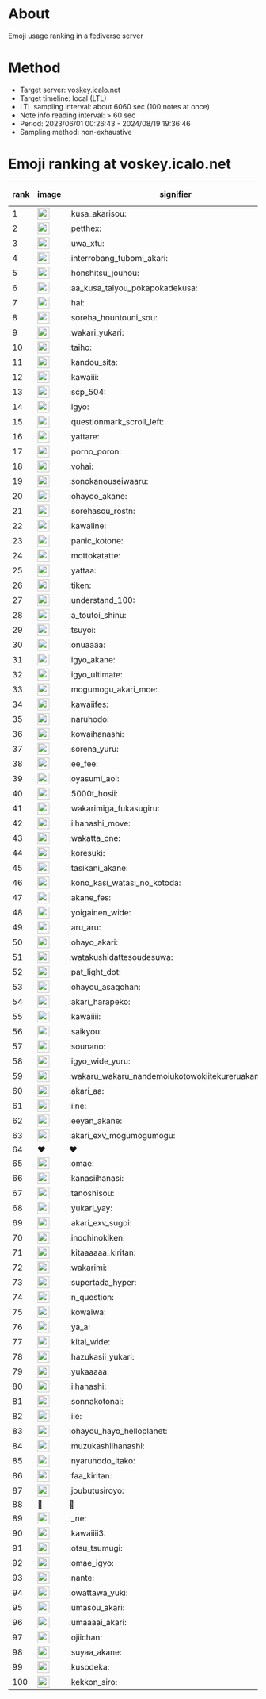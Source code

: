 # About
Emoji usage ranking in a fediverse server

# Method
- Target server: voskey.icalo.net
- Target timeline: local (LTL)
- LTL sampling interval: about 6060 sec (100 notes at once)
- Note info reading interval: > 60 sec
- Period: 2023/06/01 00:26:43 - 2024/08/19 19:36:46 
- Sampling method: non-exhaustive

# Emoji ranking at voskey.icalo.net

|rank|image|signifier|type|frequency score|
|----|----|----|----|----|
|1|<img height="24" src="https://voskey.icalo.net/emoji/kusa_akarisou.webp">|:kusa_akarisou:|custom|30551|
|2|<img height="24" src="https://voskey.icalo.net/emoji/petthex.webp">|:petthex:|custom|22283|
|3|<img height="24" src="https://voskey.icalo.net/emoji/uwa_xtu.webp">|:uwa_xtu:|custom|12023|
|4|<img height="24" src="https://voskey.icalo.net/emoji/interrobang_tubomi_akari.webp">|:interrobang_tubomi_akari:|custom|12008|
|5|<img height="24" src="https://voskey.icalo.net/emoji/honshitsu_jouhou.webp">|:honshitsu_jouhou:|custom|9184|
|6|<img height="24" src="https://voskey.icalo.net/emoji/aa_kusa_taiyou_pokapokadekusa.webp">|:aa_kusa_taiyou_pokapokadekusa:|custom|9137|
|7|<img height="24" src="https://voskey.icalo.net/emoji/hai.webp">|:hai:|custom|7999|
|8|<img height="24" src="https://voskey.icalo.net/emoji/soreha_hountouni_sou.webp">|:soreha_hountouni_sou:|custom|7074|
|9|<img height="24" src="https://voskey.icalo.net/emoji/wakari_yukari.webp">|:wakari_yukari:|custom|6816|
|10|<img height="24" src="https://voskey.icalo.net/emoji/taiho.webp">|:taiho:|custom|6705|
|11|<img height="24" src="https://voskey.icalo.net/emoji/kandou_sita.webp">|:kandou_sita:|custom|6139|
|12|<img height="24" src="https://voskey.icalo.net/emoji/kawaiii.webp">|:kawaiii:|custom|6110|
|13|<img height="24" src="https://voskey.icalo.net/emoji/scp_504.webp">|:scp_504:|custom|5752|
|14|<img height="24" src="https://voskey.icalo.net/emoji/igyo.webp">|:igyo:|custom|4506|
|15|<img height="24" src="https://voskey.icalo.net/emoji/questionmark_scroll_left.webp">|:questionmark_scroll_left:|custom|4504|
|16|<img height="24" src="https://voskey.icalo.net/emoji/yattare.webp">|:yattare:|custom|4499|
|17|<img height="24" src="https://voskey.icalo.net/emoji/porno_poron.webp">|:porno_poron:|custom|4390|
|18|<img height="24" src="https://voskey.icalo.net/emoji/vohai.webp">|:vohai:|custom|4192|
|19|<img height="24" src="https://voskey.icalo.net/emoji/sonokanouseiwaaru.webp">|:sonokanouseiwaaru:|custom|4154|
|20|<img height="24" src="https://voskey.icalo.net/emoji/ohayoo_akane.webp">|:ohayoo_akane:|custom|4075|
|21|<img height="24" src="https://voskey.icalo.net/emoji/sorehasou_rostn.webp">|:sorehasou_rostn:|custom|4005|
|22|<img height="24" src="https://voskey.icalo.net/emoji/kawaiine.webp">|:kawaiine:|custom|3941|
|23|<img height="24" src="https://voskey.icalo.net/emoji/panic_kotone.webp">|:panic_kotone:|custom|3911|
|24|<img height="24" src="https://voskey.icalo.net/emoji/mottokatatte.webp">|:mottokatatte:|custom|3703|
|25|<img height="24" src="https://voskey.icalo.net/emoji/yattaa.webp">|:yattaa:|custom|3670|
|26|<img height="24" src="https://voskey.icalo.net/emoji/tiken.webp">|:tiken:|custom|3606|
|27|<img height="24" src="https://voskey.icalo.net/emoji/understand_100.webp">|:understand_100:|custom|3568|
|28|<img height="24" src="https://voskey.icalo.net/emoji/a_toutoi_shinu.webp">|:a_toutoi_shinu:|custom|3320|
|29|<img height="24" src="https://voskey.icalo.net/emoji/tsuyoi.webp">|:tsuyoi:|custom|3317|
|30|<img height="24" src="https://voskey.icalo.net/emoji/onuaaaa.webp">|:onuaaaa:|custom|3066|
|31|<img height="24" src="https://voskey.icalo.net/emoji/igyo_akane.webp">|:igyo_akane:|custom|2992|
|32|<img height="24" src="https://voskey.icalo.net/emoji/igyo_ultimate.webp">|:igyo_ultimate:|custom|2859|
|33|<img height="24" src="https://voskey.icalo.net/emoji/mogumogu_akari_moe.webp">|:mogumogu_akari_moe:|custom|2849|
|34|<img height="24" src="https://voskey.icalo.net/emoji/kawaiifes.webp">|:kawaiifes:|custom|2845|
|35|<img height="24" src="https://voskey.icalo.net/emoji/naruhodo.webp">|:naruhodo:|custom|2811|
|36|<img height="24" src="https://voskey.icalo.net/emoji/kowaihanashi.webp">|:kowaihanashi:|custom|2718|
|37|<img height="24" src="https://voskey.icalo.net/emoji/sorena_yuru.webp">|:sorena_yuru:|custom|2592|
|38|<img height="24" src="https://voskey.icalo.net/emoji/ee_fee.webp">|:ee_fee:|custom|2587|
|39|<img height="24" src="https://voskey.icalo.net/emoji/oyasumi_aoi.webp">|:oyasumi_aoi:|custom|2566|
|40|<img height="24" src="https://voskey.icalo.net/emoji/5000t_hosii.webp">|:5000t_hosii:|custom|2502|
|41|<img height="24" src="https://voskey.icalo.net/emoji/wakarimiga_fukasugiru.webp">|:wakarimiga_fukasugiru:|custom|2429|
|42|<img height="24" src="https://voskey.icalo.net/emoji/iihanashi_move.webp">|:iihanashi_move:|custom|2398|
|43|<img height="24" src="https://voskey.icalo.net/emoji/wakatta_one.webp">|:wakatta_one:|custom|2223|
|44|<img height="24" src="https://voskey.icalo.net/emoji/koresuki.webp">|:koresuki:|custom|2204|
|45|<img height="24" src="https://voskey.icalo.net/emoji/tasikani_akane.webp">|:tasikani_akane:|custom|2203|
|46|<img height="24" src="https://voskey.icalo.net/emoji/kono_kasi_watasi_no_kotoda.webp">|:kono_kasi_watasi_no_kotoda:|custom|2184|
|47|<img height="24" src="https://voskey.icalo.net/emoji/akane_fes.webp">|:akane_fes:|custom|2166|
|48|<img height="24" src="https://voskey.icalo.net/emoji/yoigainen_wide.webp">|:yoigainen_wide:|custom|2145|
|49|<img height="24" src="https://voskey.icalo.net/emoji/aru_aru.webp">|:aru_aru:|custom|2143|
|50|<img height="24" src="https://voskey.icalo.net/emoji/ohayo_akari.webp">|:ohayo_akari:|custom|2117|
|51|<img height="24" src="https://voskey.icalo.net/emoji/watakushidattesoudesuwa.webp">|:watakushidattesoudesuwa:|custom|2111|
|52|<img height="24" src="https://voskey.icalo.net/emoji/pat_light_dot.webp">|:pat_light_dot:|custom|2088|
|53|<img height="24" src="https://voskey.icalo.net/emoji/ohayou_asagohan.webp">|:ohayou_asagohan:|custom|2056|
|54|<img height="24" src="https://voskey.icalo.net/emoji/akari_harapeko.webp">|:akari_harapeko:|custom|2013|
|55|<img height="24" src="https://voskey.icalo.net/emoji/kawaiiii.webp">|:kawaiiii:|custom|1985|
|56|<img height="24" src="https://voskey.icalo.net/emoji/saikyou.webp">|:saikyou:|custom|1966|
|57|<img height="24" src="https://voskey.icalo.net/emoji/sounano.webp">|:sounano:|custom|1947|
|58|<img height="24" src="https://voskey.icalo.net/emoji/igyo_wide_yuru.webp">|:igyo_wide_yuru:|custom|1929|
|59|<img height="24" src="https://voskey.icalo.net/emoji/wakaru_wakaru_nandemoiukotowokiitekureruakanetyan.webp">|:wakaru_wakaru_nandemoiukotowokiitekureruakanetyan:|custom|1856|
|60|<img height="24" src="https://voskey.icalo.net/emoji/akari_aa.webp">|:akari_aa:|custom|1855|
|61|<img height="24" src="https://voskey.icalo.net/emoji/iine.webp">|:iine:|custom|1819|
|62|<img height="24" src="https://voskey.icalo.net/emoji/eeyan_akane.webp">|:eeyan_akane:|custom|1799|
|63|<img height="24" src="https://voskey.icalo.net/emoji/akari_exv_mogumogumogu.webp">|:akari_exv_mogumogumogu:|custom|1798|
|64|❤|❤|unicode|1715|
|65|<img height="24" src="https://voskey.icalo.net/emoji/omae.webp">|:omae:|custom|1697|
|66|<img height="24" src="https://voskey.icalo.net/emoji/kanasiihanasi.webp">|:kanasiihanasi:|custom|1653|
|67|<img height="24" src="https://voskey.icalo.net/emoji/tanoshisou.webp">|:tanoshisou:|custom|1640|
|68|<img height="24" src="https://voskey.icalo.net/emoji/yukari_yay.webp">|:yukari_yay:|custom|1638|
|69|<img height="24" src="https://voskey.icalo.net/emoji/akari_exv_sugoi.webp">|:akari_exv_sugoi:|custom|1621|
|70|<img height="24" src="https://voskey.icalo.net/emoji/inochinokiken.webp">|:inochinokiken:|custom|1620|
|71|<img height="24" src="https://voskey.icalo.net/emoji/kitaaaaaa_kiritan.webp">|:kitaaaaaa_kiritan:|custom|1592|
|72|<img height="24" src="https://voskey.icalo.net/emoji/wakarimi.webp">|:wakarimi:|custom|1585|
|73|<img height="24" src="https://voskey.icalo.net/emoji/supertada_hyper.webp">|:supertada_hyper:|custom|1583|
|74|<img height="24" src="https://voskey.icalo.net/emoji/n_question.webp">|:n_question:|custom|1558|
|75|<img height="24" src="https://voskey.icalo.net/emoji/kowaiwa.webp">|:kowaiwa:|custom|1536|
|76|<img height="24" src="https://voskey.icalo.net/emoji/ya_a.webp">|:ya_a:|custom|1521|
|77|<img height="24" src="https://voskey.icalo.net/emoji/kitai_wide.webp">|:kitai_wide:|custom|1500|
|78|<img height="24" src="https://voskey.icalo.net/emoji/hazukasii_yukari.webp">|:hazukasii_yukari:|custom|1471|
|79|<img height="24" src="https://voskey.icalo.net/emoji/yukaaaaa.webp">|:yukaaaaa:|custom|1450|
|80|<img height="24" src="https://voskey.icalo.net/emoji/iihanashi.webp">|:iihanashi:|custom|1405|
|81|<img height="24" src="https://voskey.icalo.net/emoji/sonnakotonai.webp">|:sonnakotonai:|custom|1377|
|82|<img height="24" src="https://voskey.icalo.net/emoji/iie.webp">|:iie:|custom|1377|
|83|<img height="24" src="https://voskey.icalo.net/emoji/ohayou_hayo_helloplanet.webp">|:ohayou_hayo_helloplanet:|custom|1350|
|84|<img height="24" src="https://voskey.icalo.net/emoji/muzukashiihanashi.webp">|:muzukashiihanashi:|custom|1348|
|85|<img height="24" src="https://voskey.icalo.net/emoji/nyaruhodo_itako.webp">|:nyaruhodo_itako:|custom|1336|
|86|<img height="24" src="https://voskey.icalo.net/emoji/faa_kiritan.webp">|:faa_kiritan:|custom|1336|
|87|<img height="24" src="https://voskey.icalo.net/emoji/joubutusiroyo.webp">|:joubutusiroyo:|custom|1316|
|88|🤔|🤔|unicode|1312|
|89|<img height="24" src="https://voskey.icalo.net/emoji/_ne.webp">|:_ne:|custom|1286|
|90|<img height="24" src="https://voskey.icalo.net/emoji/kawaiiii3.webp">|:kawaiiii3:|custom|1285|
|91|<img height="24" src="https://voskey.icalo.net/emoji/otsu_tsumugi.webp">|:otsu_tsumugi:|custom|1270|
|92|<img height="24" src="https://voskey.icalo.net/emoji/omae_igyo.webp">|:omae_igyo:|custom|1251|
|93|<img height="24" src="https://voskey.icalo.net/emoji/nante.webp">|:nante:|custom|1251|
|94|<img height="24" src="https://voskey.icalo.net/emoji/owattawa_yuki.webp">|:owattawa_yuki:|custom|1232|
|95|<img height="24" src="https://voskey.icalo.net/emoji/umasou_akari.webp">|:umasou_akari:|custom|1191|
|96|<img height="24" src="https://voskey.icalo.net/emoji/umaaaai_akari.webp">|:umaaaai_akari:|custom|1182|
|97|<img height="24" src="https://voskey.icalo.net/emoji/ojiichan.webp">|:ojiichan:|custom|1181|
|98|<img height="24" src="https://voskey.icalo.net/emoji/suyaa_akane.webp">|:suyaa_akane:|custom|1172|
|99|<img height="24" src="https://voskey.icalo.net/emoji/kusodeka.webp">|:kusodeka:|custom|1168|
|100|<img height="24" src="https://voskey.icalo.net/emoji/kekkon_siro.webp">|:kekkon_siro:|custom|1167|
